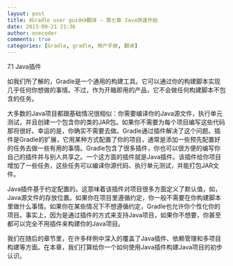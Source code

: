 ```yaml
---
layout: post
title: 《Gradle user guide》翻译 — 第七章 Java快速开始
date: 2013-09-21 21:36
author: onecoder
comments: true
categories: [Gradle, gradle, 用户手册, 翻译]
---
```

<div id="xunlei_com_thunder_helper_plugin_d462f475-c18e-46be-bd10-327458d045bd">
	7.1 Java插件
	<p>
		如我们所了解的，Gradle是一个通用的构建工具。它可以通过你的构建脚本实现几乎任何你想做的事情。不过，作为开箱即用的产品，它不会做任何构建脚本不包含的任务。</p>
	大多数的Java项目都跟基础情况很相似：你需要编译你的Java源文件，执行单元测试，并且创建一个包含你的类的JAR包。如果你不需要为每个项目编写这些代码那将很好。幸运的是，你确实不需要去做。Gradle通过插件解决了这个问题。插件是Gradle的扩展，它用某种方式配置了你的项目，通常是添加一些预先配置好的任务去做一些有用的事情。Gradle包含了很多插件，你也可以很方便的编写你自己的插件并与别人共享之。一个这方面的插件就是Java插件。该插件给你项目增加了一些任务，这些任务可以编译你源代码、执行单元测试，并能打包JAR文件。
	<p>
		Java插件基于约定配置的。这意味着该插件对项目很多方面定义了默认值，如，Java源文件的存放位置。如果你在项目里遵循约定，你一般不需要在你构建脚本里做什么事情。如果你在某些情况下不想遵循约定，Gradle也允许你个性化你的项目。事实上，因为是通过插件的方式来支持Java项目，如果你不想要，你甚至都可以完全不用插件来构建你的Java项目。</p>
	我们在随后的章节里，在许多样例中深入的覆盖了Java插件、依赖管理和多项目构建等方面。在本章，我们打算给你一个如何使用Java插件构建Java项目的初步认识。</div>

